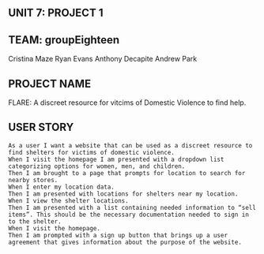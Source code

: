 ## UNIT 7: PROJECT 1 

## TEAM: groupEighteen

Cristina Maze
Ryan Evans
Anthony Decapite
Andrew Park

## PROJECT NAME

FLARE: A discreet resource for vitcims of Domestic Violence to find help. 


## USER STORY

```
As a user I want a website that can be used as a discreet resource to find shelters for victims of domestic violence.
When I visit the homepage I am presented with a dropdown list categorizing options for women, men, and children. 
Then I am brought to a page that prompts for location to search for nearby stores. 
When I enter my location data. 
Then I am presented with locations for shelters near my location. 
When I view the shelter locations. 
Then I am presented with a list containing needed information to “sell items”. This should be the necessary documentation needed to sign in to the shelter. 
When I visit the homepage. 
Then I am prompted with a sign up button that brings up a user agreement that gives information about the purpose of the website. 

```
